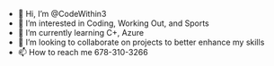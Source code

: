 - 👋 Hi, I’m @CodeWithin3
- 👀 I’m interested in Coding, Working Out, and Sports
- 🌱 I’m currently learning C+, Azure
- 💞️ I’m looking to collaborate on projects to better enhance my skills
- 📫 How to reach me 678-310-3266

<!---
CodeWithin3/CodeWithin3 is a ✨ special ✨ repository because its `README.md` (this file) appears on your GitHub profile.
You can click the Preview link to take a look at your changes.
--->
